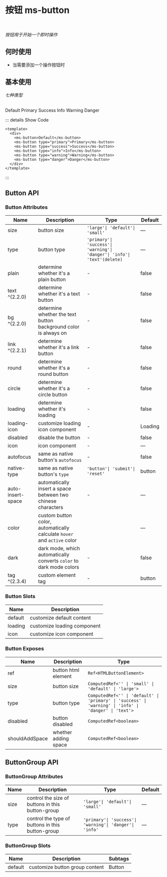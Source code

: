 # 按钮 ms-button

<br/>

*按钮用于开始一个即时操作*

## 何时使用

- 当需要添加一个操作按钮时

<script setup lang="ts">
import { ref } from 'vue'
const loading = ref(true)
</script>

## 基本使用

*七种类型*

<br/>

<div>
  <ms-button>Default</ms-button>
  <ms-button type="primary">Primary</ms-button>
  <ms-button type="success">Success</ms-button>
  <ms-button type="info">Info</ms-button>
  <ms-button type="warning">Warning</ms-button>
  <ms-button type="danger">Danger</ms-button>
</div>

::: details Show Code

```vue
<template>
  <div>
    <ms-button>Default</ms-button>
    <ms-button type="primary">Primary</ms-button>
    <ms-button type="success">Success</ms-button>
    <ms-button type="info">Info</ms-button>
    <ms-button type="warning">Warning</ms-button>
    <ms-button type="danger">Danger</ms-button>
  </div>
</template>
```

:::

## Button API

### Button Attributes

| Name              | Description                                                             | Type                                                                            | Default |
| ----------------- | ----------------------------------------------------------------------- | ------------------------------------------------------------------------------- | ------- |
| size              | button size                                                             | `'large'\| 'default'\| 'small'`                                          | —       |
| type              | button type                                                             | `'primary'\| 'success'\| 'warning'\| 'danger'\| 'info'\| 'text'(delete)` | —       |
| plain             | determine whether it's a plain button                                   | -                                                                      | false   |
| text ^(2.2.0)     | determine whether it's a text button                                    | -                                                                      | false   |
| bg ^(2.2.0)       | determine whether the text button background color is always on         | -                                                                      | false   |
| link ^(2.2.1)     | determine whether it's a link button                                    | -                                                                      | false   |
| round             | determine whether it's a round button                                   | -                                                                      | false   |
| circle            | determine whether it's a circle button                                  | -                                                                      | false   |
| loading           | determine whether it's loading                                          | -                                                                      | false   |
| loading-icon      | customize loading icon component                                        |   -                                                        | Loading |
| disabled          | disable the button                                                      | -                                                                      | false   |
| icon              | icon component                                                          |   -                                                        | —       |
| autofocus         | same as native button's `autofocus`                                     | -                                                                      | false   |
| native-type       | same as native button's `type`                                          | `'button'\| 'submit'\| 'reset'`                                          | button  |
| auto-insert-space | automatically insert a space between two chinese characters             | -                                                                      | —       |
| color             | custom button color, automatically calculate `hover` and `active` color |                                                                        | —       |
| dark              | dark mode, which automatically converts `color` to dark mode colors     | -                                                                      | false   |
| tag ^(2.3.4)      | custom element tag                                                      |   -                                                        | button  |

### Button Slots

| Name    | Description                 |
| ------- | --------------------------- |
| default | customize default content   |
| loading | customize loading component |
| icon    | customize icon component    |

### Button Exposes

| Name           | Description          | Type                                                                                                           |
| -------------- | -------------------- | -------------------------------------------------------------------------------------------------------------- |
| ref            | button html element  | `Ref<HTMLButtonElement>`                                                                              |
| size           | button size          | `ComputedRef<'' \| 'small' \| 'default' \| 'large'>`                                                  |
| type           | button type          | `ComputedRef<'' \| 'default' \| 'primary' \| 'success' \| 'warning' \| 'info' \| 'danger' \| 'text'>` |
| disabled       | button disabled      | `ComputedRef<boolean>`                                                                                |
| shouldAddSpace | whether adding space | `ComputedRef<boolean>`                                                                                |

## ButtonGroup API

### ButtonGroup Attributes

| Name | Description                                      | Type                                                           | Default |
| ---- | ------------------------------------------------ | -------------------------------------------------------------- | ------- |
| size | control the size of buttons in this button-group | `'large'\| 'default'\| 'small'`                         | —       |
| type | control the type of buttons in this button-group | `'primary'\| 'success'\| 'warning'\| 'danger'\| 'info'` | —       |

### ButtonGroup Slots

| Name    | Description                    | Subtags |
| ------- | ------------------------------ | ------- |
| default | customize button group content | Button  |